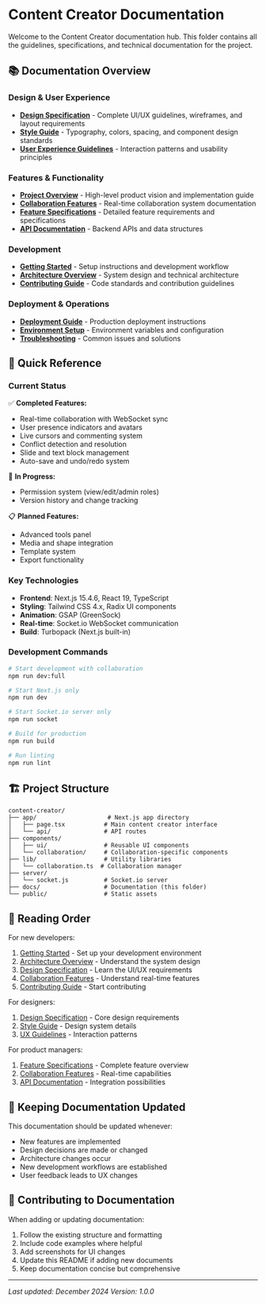 # Content Creator Documentation

Welcome to the Content Creator documentation hub. This folder contains all the guidelines, specifications, and technical documentation for the project.

## 📚 Documentation Overview

### Design & User Experience
- **[Design Specification](./DESIGN_SPEC.md)** - Complete UI/UX guidelines, wireframes, and layout requirements
- **[Style Guide](./STYLE_GUIDE.md)** - Typography, colors, spacing, and component design standards
- **[User Experience Guidelines](./UX_GUIDELINES.md)** - Interaction patterns and usability principles

### Features & Functionality  
- **[Project Overview](./PROJECT_OVERVIEW.md)** - High-level product vision and implementation guide
- **[Collaboration Features](./COLLABORATION.md)** - Real-time collaboration system documentation
- **[Feature Specifications](./FEATURES.md)** - Detailed feature requirements and specifications
- **[API Documentation](./API.md)** - Backend APIs and data structures

### Development
- **[Getting Started](./GETTING_STARTED.md)** - Setup instructions and development workflow
- **[Architecture Overview](./ARCHITECTURE.md)** - System design and technical architecture
- **[Contributing Guide](./CONTRIBUTING.md)** - Code standards and contribution guidelines

### Deployment & Operations
- **[Deployment Guide](./DEPLOYMENT.md)** - Production deployment instructions
- **[Environment Setup](./ENVIRONMENT.md)** - Environment variables and configuration
- **[Troubleshooting](./TROUBLESHOOTING.md)** - Common issues and solutions

## 🎯 Quick Reference

### Current Status
✅ **Completed Features:**
- Real-time collaboration with WebSocket sync
- User presence indicators and avatars
- Live cursors and commenting system
- Conflict detection and resolution
- Slide and text block management
- Auto-save and undo/redo system

🔄 **In Progress:**
- Permission system (view/edit/admin roles)
- Version history and change tracking

📋 **Planned Features:**
- Advanced tools panel
- Media and shape integration
- Template system
- Export functionality

### Key Technologies
- **Frontend**: Next.js 15.4.6, React 19, TypeScript
- **Styling**: Tailwind CSS 4.x, Radix UI components
- **Animation**: GSAP (GreenSock)
- **Real-time**: Socket.io WebSocket communication
- **Build**: Turbopack (Next.js built-in)

### Development Commands
```bash
# Start development with collaboration
npm run dev:full

# Start Next.js only
npm run dev

# Start Socket.io server only
npm run socket

# Build for production
npm run build

# Run linting
npm run lint
```

## 🏗️ Project Structure

```
content-creator/
├── app/                    # Next.js app directory
│   ├── page.tsx           # Main content creator interface
│   └── api/               # API routes
├── components/
│   ├── ui/                # Reusable UI components
│   └── collaboration/     # Collaboration-specific components
├── lib/                   # Utility libraries
│   └── collaboration.ts  # Collaboration manager
├── server/
│   └── socket.js          # Socket.io server
├── docs/                  # Documentation (this folder)
└── public/                # Static assets
```

## 📖 Reading Order

For new developers:
1. [Getting Started](./GETTING_STARTED.md) - Set up your development environment
2. [Architecture Overview](./ARCHITECTURE.md) - Understand the system design
3. [Design Specification](./DESIGN_SPEC.md) - Learn the UI/UX requirements
4. [Collaboration Features](./COLLABORATION.md) - Understand real-time features
5. [Contributing Guide](./CONTRIBUTING.md) - Start contributing

For designers:
1. [Design Specification](./DESIGN_SPEC.md) - Core design requirements
2. [Style Guide](./STYLE_GUIDE.md) - Design system details
3. [UX Guidelines](./UX_GUIDELINES.md) - Interaction patterns

For product managers:
1. [Feature Specifications](./FEATURES.md) - Complete feature overview
2. [Collaboration Features](./COLLABORATION.md) - Real-time capabilities
3. [API Documentation](./API.md) - Integration possibilities

## 🔄 Keeping Documentation Updated

This documentation should be updated whenever:
- New features are implemented
- Design decisions are made or changed
- Architecture changes occur
- New development workflows are established
- User feedback leads to UX changes

## 📝 Contributing to Documentation

When adding or updating documentation:
1. Follow the existing structure and formatting
2. Include code examples where helpful
3. Add screenshots for UI changes
4. Update this README if adding new documents
5. Keep documentation concise but comprehensive

---

*Last updated: December 2024*
*Version: 1.0.0*
